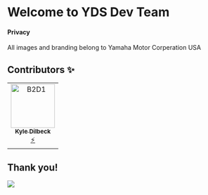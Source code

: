 # Welcome to YDS Dev Team

#### Privacy

All images and branding belong to Yamaha Motor Corperation USA

## Contributors ✨

<!-- ALL-CONTRIBUTORS-LIST:START - Do not remove or modify this section -->
<!-- prettier-ignore-start -->
<!-- markdownlint-disable -->
<table>
  <tr>
    <td align="center"><a href=https://www.linkedin.com/in/kxdilbeck/><img src=https://media.licdn.com/dms/image/C5603AQE80kHro8-3dA/profile-displayphoto-shrink_100_100/0/1636953516875?e=1705536000&v=beta&t=V7DotdQ6n1Ym1_HnoSnrnDMfoNzfHSAhFNEx6dTX0RE width="100px;" alt="B2D1"/><br /><sub><b>Kyle Dilbeck</b></sub></a><br /><a href=https://github.com/XYIAN/yamaha-extensionPack/issues title="Developer">⚡</a></td>
   
    
</table>
<!-- markdownlint-enable -->
<!-- prettier-ignore-end -->
<!-- ALL-CONTRIBUTORS-LIST:END -->

## Thank you!

<a href=https://www.yamaha.com/><img src=https://yamaha-motor.com/images/mock-homepage/homepage_accessories_desktop_bkg_C.png /></a>
